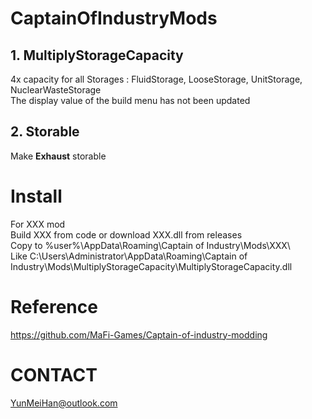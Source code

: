 # CaptainOfIndustryMods
 
## 1. MultiplyStorageCapacity
4x capacity for all Storages : FluidStorage, LooseStorage, UnitStorage, NuclearWasteStorage  
The display value of the build menu has not been updated
## 2. Storable
Make **Exhaust** storable

# Install
For XXX mod  
Build XXX from code or download XXX.dll from releases  
Copy to %user%\AppData\Roaming\Captain of Industry\Mods\XXX\  
Like C:\Users\Administrator\AppData\Roaming\Captain of Industry\Mods\MultiplyStorageCapacity\MultiplyStorageCapacity.dll

# Reference
https://github.com/MaFi-Games/Captain-of-industry-modding

# CONTACT
YunMeiHan@outlook.com
